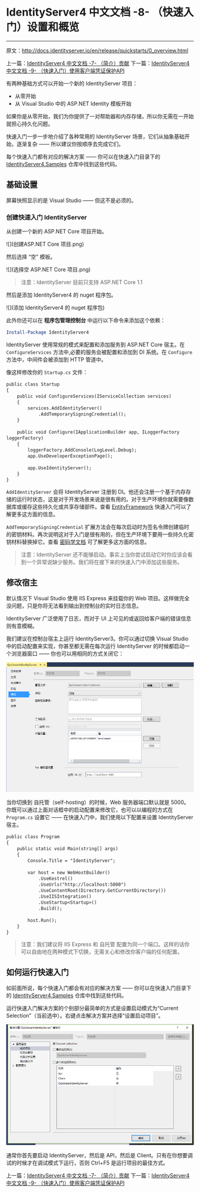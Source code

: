 # IdentityServer4 中文文档 -8- （快速入门）设置和概览
-------------------------------------------------

原文：http://docs.identityserver.io/en/release/quickstarts/0_overview.html

上一篇：[IdentityServer4 中文文档 -7- （简介）贡献](http://www.cnblogs.com/ideck/p/ids_intro_7.html)
下一篇：[IdentityServer4 中文文档 -9- （快速入门）使用客户端凭证保护API](http://www.cnblogs.com/ideck/p/ids_quickstarts_9.html)


有两种基础方式可以开始一个新的 IdentityServer 项目：

* 从零开始
* 从 Visual Studio 中的 ASP.NET Identity 模板开始

如果你是从零开始，我们为你提供了一对帮助器和内存存储，所以你无需在一开始就担心持久化问题。

快速入门一步一步地介绍了各种常用的 IdentityServer 场景，它们从抽象基础开始，逐渐复杂 —— 所以建议你按顺序去完成它们。

每个快速入门都有对应的解决方案 —— 你可以在快速入门目录下的 [IdentityServer4.Samples](https://github.com/IdentityServer/IdentityServer4.Samples) 仓库中找到这些代码。

## 基础设置

屏幕快照显示的是 Visual Studio —— 但这不是必须的。

### 创建快速入门 IdentityServer

从创建一个新的 ASP.NET Core 项目开始。

![](创建ASP.NET Core 项目.png)

然后选择 “空” 模板。

![](选择空 ASP.NET Core 项目.png)

> 注意：IdentityServer 目前只支持 ASP.NET Core 1.1

然后是添加 IdentityServer4 的 nuget 程序包。

![](添加 IdentityServer4 的 nuget 程序包)

此外你还可以在 **程序包管理控制台** 中运行以下命令来添加这个依赖：

``` PowerShell
Install-Package IdentityServer4
```

IdentityServer 使用常规的模式来配置和添加服务到 ASP.NET Core 宿主。在 `ConfigureServices` 方法中,必要的服务会被配置和添加到 DI 系统。在 `Configure` 方法中，中间件会被添加到 HTTP 管道中。

像这样修改你的 `Startup.cs` 文件：

``` CSharp
public class Startup
{
    public void ConfigureServices(IServiceCollection services)
    {
        services.AddIdentityServer()
            .AddTemporarySigningCredential();
    }

    public void Configure(IApplicationBuilder app, ILoggerFactory loggerFactory)
    {
        loggerFactory.AddConsole(LogLevel.Debug);
        app.UseDeveloperExceptionPage();

        app.UseIdentityServer();
    }
}
```

`AddIdentityServer` 会将 IdentityServer 注册到 DI。他还会注册一个基于内存存储的运行时状态，这是对于开发场景来说是很有用的。对于生产环境你就需要像数据库或缓存这些持久化或共享存储部件。查看 [EntityFramework](http://docs.identityserver.io/en/release/quickstarts/8_entity_framework.html#refentityframeworkquickstart) 快速入门可以了解更多这方面的信息。

`AddTemporarySigningCredential` 扩展方法会在每次启动时为签名令牌创建临时的密钥材料。再次说明这对于入门是很有用的，但在生产环境下要用一些持久化密钥材料替换掉它。查看 [密码学文档](http://docs.identityserver.io/en/release/topics/crypto.html#refcrypto) 可了解更多这方面的信息。

> 注意：IdentityServer 还不能够启动。事实上当你尝试启动它时你应该会看到一个异常说缺少服务。我们将在接下来的快速入门中添加这些服务。

## 修改宿主

默认情况下 Visual Studio 使用 IIS Express 来挂载你的 Web 项目。这样做完全没问题，只是你将无法看到输出到控制台的实时日志信息。

IdentityServer 广泛使用了日志，而对于 UI 上可见的或返回给客户端的错误信息则有意模糊。

我们建议在控制台宿主上运行 IdentityServer3。你可以通过切换 Visual Studio 中的启动配置来实现，你甚至都无需在每次运行 IdentityServer 的时候都启动一个浏览器窗口 —— 你也可以用相同的方式关闭它：

![](修改宿主配置.png)

当你切换到 自托管（self-hosting）的时候，Web 服务器端口默认就是 5000。你既可以通过上面对话框中的启动配置来修改它，也可以以编程的方式在 `Program.cs` 设置它 —— 在快速入门中，我们使用以下配置来设置 IdentityServer 宿主。

```CSharp
public class Program
{
    public static void Main(string[] args)
    {
        Console.Title = "IdentityServer";

        var host = new WebHostBuilder()
            .UseKestrel()
            .UseUrls("http://localhost:5000")
            .UseContentRoot(Directory.GetCurrentDirectory())
            .UseIISIntegration()
            .UseStartup<Startup>()
            .Build();

        host.Run();
    }
}
```

> 注意：我们建议将 IIS Express 和 自托管 配置为同一个端口。这样的话你可以自由地在两种模式下切换，无需关心和修改你客户端的任何配置。

## 如何运行快速入门

如前面所说，每个快速入门都会有对应的解决方案 ——  你可以在快速入门目录下的 [IdentityServer4.Samples](https://github.com/IdentityServer/IdentityServer4.Samples) 仓库中找到这些代码。

运行快速入门解决方案的个别部分最简单的方式是设置启动模式为“Current Selection”（当前选中）。右键点击解决方案并选择“设置启动项目”。

![](运行快速入门.png)

通常你首先要启动 IdentityServer，然后是 API，然后是 Client。只有在你想要调试的时候才在调试模式下运行，否则 Ctrl+F5 是运行项目的最佳方式。

上一篇：[IdentityServer4 中文文档 -7- （简介）贡献](http://www.cnblogs.com/ideck/p/ids_intro_7.html)
下一篇：[IdentityServer4 中文文档 -9- （快速入门）使用客户端凭证保护API](http://www.cnblogs.com/ideck/p/ids_quickstarts_9.html)
